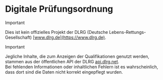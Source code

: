 # Digitale Prüfungsordnung

> [!IMPORTANT]
> Dies ist kein offizielles Projekt der DLRG (Deutsche Lebens-Rettungs-Gesellschaft) [www.dlrg.de](https://www.dlrg.de).

> [!IMPORTANT]
> Jegliche Inhalte, die zum Anzeigen der Qualifikationen genutzt werden, stammen aus der öffentlichen API der DLRG [api.dlrg.net](https://api.dlrg.net/?urls.primaryName=Digitale%20Pr%C3%BCfungsordnung).  
> Bei fehlenden Informationen oder inhaltlichen Fehlern ist es wahrscheinlich, dass dort sind die Daten nicht korrekt eingepflegt wurden.  
